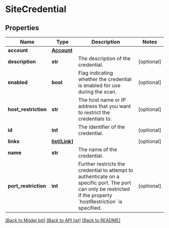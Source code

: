 # SiteCredential

## Properties
Name | Type | Description | Notes
------------ | ------------- | ------------- | -------------
**account** | [**Account**](Account.md) |  | 
**description** | **str** | The description of the credential. | [optional] 
**enabled** | **bool** | Flag indicating whether the credential is enabled for use during the scan. | [optional] 
**host_restriction** | **str** | The host name or IP address that you want to restrict the credentials to. | [optional] 
**id** | **int** | The identifier of the credential. | [optional] 
**links** | [**list[Link]**](Link.md) |  | [optional] 
**name** | **str** | The name of the credential. | 
**port_restriction** | **int** | Further restricts the credential to attempt to authenticate on a specific port. The port can only be restricted if the property &#x60;hostRestriction&#x60; is specified. | [optional] 

[[Back to Model list]](../README.md#documentation-for-models) [[Back to API list]](../README.md#documentation-for-api-endpoints) [[Back to README]](../README.md)


